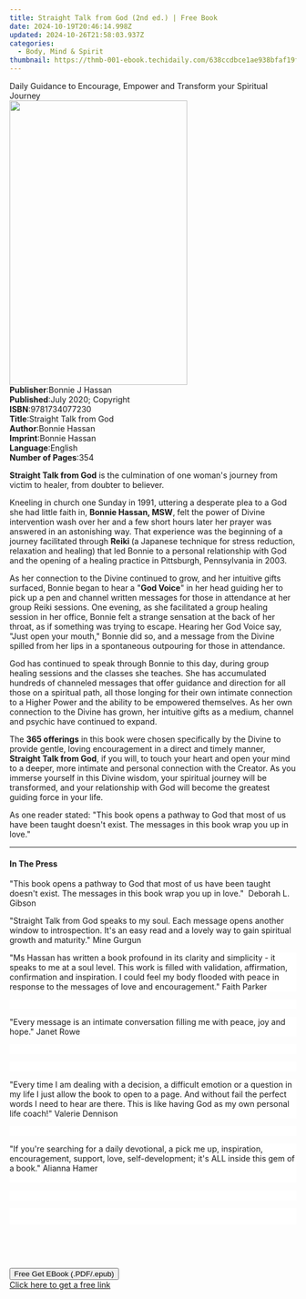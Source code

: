 ```yaml
---
title: Straight Talk from God (2nd ed.) | Free Book
date: 2024-10-19T20:46:14.998Z
updated: 2024-10-26T21:58:03.937Z
categories:
  - Body, Mind & Spirit
thumbnail: https://thmb-001-ebook.techidaily.com/638ccdbce1ae938bfaf19f865cd8487ed49b4fde9381af0e0b08cf8385e305ea.jpg
---
```

<main id="book-container">
  <div class="flex flex-col">
    <div class="book-brief flex-1 py-6 px-4 sm:p-6 md:py-10 md:px-8">
      <!-- brief-->
      <div class="book-brief-main">
        Daily Guidance to Encourage, Empower and Transform your Spiritual
        Journey
      </div>
    </div>
    <div
      class="book-meta-info flex-1 grid gap-4 col-start-1 col-end-3 row-start-1 sm:mb-6 sm:grid-cols-4 lg:gap-6 lg:col-start-2 lg:row-end-6 lg:row-span-6 lg:mb-0"
    >
      <div
        class="book-meta-info-left place-content-center mt-4 p-4 text-sm leading-6 col-start-2 col-span-2 dark:text-slate-400"
      >
        <img
          class="w-full h-500 object-cover rounded-lg sm:h-255 sm:col-span-2 lg:col-span-full"
          src="https://img-001-ebook.techidaily.com/86e33d647b70eb820037ab77ca95d821a6c1581864b4f7b40d69a62e933bb0df.jpg"
          alt=""
          width="312"
          height="500"
        />
      </div>
      <div
        class="book-meta-info-right mt-2 col-start-1 row-start-2 col-span-3 self-center"
      >
        <!-- meta data  -->
        <div class="flex flex-col px-4 md:px-8">
          <div class="flex-1">
            <strong>Publisher</strong>:<span class="px-2">Bonnie J Hassan</span>
          </div>
          <div class="flex-1">
            <strong>Published</strong>:<span class="px-2"
              >July 2020; Copyright</span
            >
          </div>
          <div class="flex-1">
            <strong>ISBN</strong>:<span class="px-2">9781734077230</span>
          </div>
          <div class="flex-1">
            <strong>Title</strong>:<span class="px-2"
              >Straight Talk from God</span
            >
          </div>
          <div class="flex-1">
            <strong>Author</strong>:<span class="px-2">Bonnie Hassan</span>
          </div>
          <div class="flex-1">
            <strong>Imprint</strong>:<span class="px-2">Bonnie Hassan</span>
          </div>
          <div class="flex-1">
            <strong>Language</strong>:<span class="px-2">English</span>
          </div>
          <div class="flex-1">
            <strong>Number of Pages</strong>:<span class="px-2">354</span>
          </div>
        </div>
      </div>
    </div>
    <div class="book-description flex-1 py-6 px-4 sm:p-6 md:py-10 md:px-8">
      <div class="book-description-main">
        <div accordion-content="" id="description">
          <p>
            <strong>Straight Talk from God</strong>&nbsp;is the culmination of
            one woman's journey from victim to healer, from doubter to believer.
          </p>
          <p>
            Kneeling in church one Sunday in 1991, uttering a desperate plea to
            a God she had little faith in, <strong>Bonnie Hassan, MSW</strong>,
            felt the power of Divine intervention wash over her and a few short
            hours later her prayer was answered in an astonishing way. That
            experience was the beginning of a journey facilitated through
            <strong>Reiki&nbsp;</strong>(a Japanese technique for stress
            reduction, relaxation and healing) that led Bonnie to a personal
            relationship with God and the opening of a healing practice in
            Pittsburgh, Pennsylvania in 2003.
          </p>
          <p>
            As her connection to the Divine continued to grow, and her intuitive
            gifts surfaced, Bonnie began to hear a "<strong>God Voice</strong>"
            in her head guiding her to pick up a pen and channel written
            messages for those in attendance at her group Reiki sessions. One
            evening, as she facilitated a group healing session in her office,
            Bonnie felt a strange sensation at the back of her throat, as if
            something was trying to escape. Hearing her God Voice say, "Just
            open your mouth," Bonnie did so, and a message from the Divine
            spilled from her lips in a spontaneous outpouring for those in
            attendance.&nbsp;
          </p>
          <p>
            God has continued to speak through Bonnie to this day, during group
            healing sessions and the classes she teaches. She has accumulated
            hundreds of channeled messages that offer guidance and direction for
            all those on a spiritual path, all those longing for their own
            intimate connection to a Higher Power and the ability to be
            empowered themselves. As her own connection to the Divine has grown,
            her intuitive gifts as a medium, channel and psychic have continued
            to expand.
          </p>
          <p>
            The <strong>365 offerings</strong> in this book were chosen
            specifically by the Divine to provide gentle, loving encouragement
            in a direct and timely manner,
            <strong>Straight Talk from God</strong>, if you
            will,<strong>&nbsp;</strong>to touch your heart and open your mind
            to a deeper, more intimate and personal connection with the Creator.
            As you immerse yourself in this Divine wisdom, your spiritual
            journey will be transformed, and your relationship with God will
            become the greatest guiding force in your life.
          </p>
          <p>
            As one reader stated: "This book opens a pathway to God that most of
            us have been taught doesn't exist. The messages in this book wrap
            you up in love."
          </p>
        </div>
        <div class="accordion-fader"></div>
      </div>
    </div>
    <div class="book-excerpts flex-1 py-6 px-4 sm:p-6 md:py-10 md:px-8">
      <!-- excerpts-->
      <div class="book-excerpts-main">
        <hr />
        <h4 class="placeholder placeholder-heading">
          <span>In The Press</span>
        </h4>
        <p></p>
        <p class="fr-text-spaced">
          "This book opens a pathway to God that most of us have been taught
          doesn't exist. The messages in this book wrap you up in love."
          &nbsp;Deborah L. Gibson
        </p>
        <p class="fr-text-spaced">
          "Straight Talk from God speaks to my soul. Each message opens another
          window to introspection. It's an easy read and a lovely way to gain
          spiritual growth and maturity." Mine Gurgun
        </p>
        <p
          class="fr-text-spaced"
          style="
            margin-bottom: 0in;
            margin-bottom: 0.0001pt;
            line-height: normal;
            background: white;
          "
        >
          "Ms Hassan has written a book profound in its clarity and simplicity -
          it speaks to me at a soul level. This work is filled with validation,
          affirmation, confirmation and inspiration. I could feel my body
          flooded with peace in response to the messages of love and
          encouragement." Faith Parker
        </p>
        <p
          class="fr-text-spaced"
          style="
            margin-bottom: 0in;
            margin-bottom: 0.0001pt;
            line-height: normal;
            background: white;
          "
        >
          <br />
        </p>
        <p
          class="fr-text-spaced"
          style="
            margin-bottom: 0in;
            margin-bottom: 0.0001pt;
            line-height: normal;
            background: white;
          "
        >
          "Every message is an intimate conversation filling me with peace, joy
          and hope." Janet Rowe
        </p>
        <p
          class="fr-text-spaced"
          style="
            margin-bottom: 0in;
            margin-bottom: 0.0001pt;
            line-height: normal;
            background: white;
          "
        >
          <br />
        </p>
        <p
          class="fr-text-spaced"
          style="
            margin-bottom: 0in;
            margin-bottom: 0.0001pt;
            line-height: normal;
            background: white;
          "
        >
          <br />
        </p>
        <p
          class="fr-text-spaced"
          style="
            margin-bottom: 0in;
            margin-bottom: 0.0001pt;
            line-height: normal;
            background: white;
          "
        >
          "Every time I am dealing with a decision, a difficult emotion or a
          question in my life I just allow the book to open to a page. And
          without fail the perfect words I need to hear are there. This is like
          having God as my own personal life coach!" Valerie Dennison
        </p>
        <p
          class="fr-text-spaced"
          style="
            margin-bottom: 0in;
            margin-bottom: 0.0001pt;
            line-height: normal;
            background: white;
          "
        >
          <br />
        </p>
        <p
          class="fr-text-spaced"
          style="
            margin-bottom: 0in;
            margin-bottom: 0.0001pt;
            line-height: normal;
            background: white;
          "
        >
          "If you're searching for a daily devotional, a pick me up,
          inspiration, encouragement, support, love, self-development; it's ALL
          inside this gem of a book." Alianna Hamer<br
            style="mso-special-character: line-break"
          /><br style="mso-special-character: line-break" />
        </p>
        <p
          class="fr-text-spaced"
          style="
            margin-bottom: 0in;
            margin-bottom: 0.0001pt;
            line-height: normal;
            background: white;
          "
        >
          <br />
        </p>
        <p
          class="fr-text-spaced"
          style="
            margin-bottom: 0in;
            margin-bottom: 0.0001pt;
            line-height: 21.75pt;
            background: white;
            vertical-align: middle;
          "
        >
          <br />
        </p>
        <p class="fr-text-spaced"><br /></p>
        <p><br /></p>
        <p></p>
      </div>
    </div>
    <div
      class="book-about-author flex-1 py-6 px-4 sm:p-6 md:py-10 md:px-8"
    ></div>
    <div class="book-free-get flex-1 py-6 px-4 sm:p-6 md:py-10 md:px-8">
      <button
        id="btn-free-get"
        class="bg-blue-500 hover:bg-blue-700 text-white font-bold py-2 px-4 rounded"
      >
        Free Get EBook (.PDF/.epub)
      </button>
      <div id="countdown-display" class="px-2 text-lg mt-2"></div>
      <a
        id="free-link"
        class="hidden bg-blue-500 hover:bg-blue-700 text-white font-bold py-2 px-4 rounded"
        href="https://www.ebooks.com/en-us/book/210029439/straight-talk-from-god/bonnie-hassan/"
        target="_blank"
        >Click here to get a free link</a
      >
    </div>
    <script>
      let countdownTime = 0;
      let countdownInterval = null;
      document
        .getElementById('btn-free-get')
        .addEventListener('click', startCountdown);
      function startCountdown() {
        countdownTime = new Date().getTime() + 60000 * 3;
        countdownInterval = setInterval(updateCountdown, 1000);
        document.getElementById('btn-free-get').disabled = true;
        document
          .getElementById('btn-free-get')
          .classList.add('bg-gray-500', 'cursor-not-allowed');
      }
      function updateCountdown() {
        let currentTime = new Date().getTime();
        let timeLeft = countdownTime - currentTime;
        let secondsLeft = Math.floor(timeLeft / 1000);
        document.getElementById('countdown-display').innerHTML =
          `Remaining time: ${secondsLeft} seconds.`;
        if (secondsLeft <= 0) {
          clearInterval(countdownInterval);
          document.getElementById('btn-free-get').classList.add('hidden');
          document.getElementById('free-link').classList.remove('hidden');
          document.getElementById('countdown-display').innerHTML = '';
        }
      }
    </script>
  </div>
</main>

<ins class="adsbygoogle"
      style="display:block"
      data-ad-client="ca-pub-7571918770474297"
      data-ad-slot="8358498916"
      data-ad-format="auto"
      data-full-width-responsive="true"></ins>
    